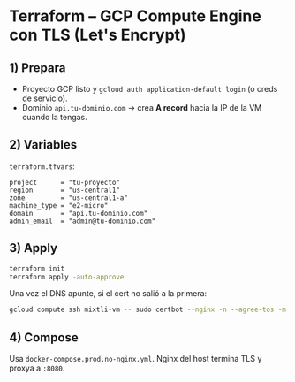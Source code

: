 # Terraform – GCP Compute Engine con TLS (Let's Encrypt)

## 1) Prepara
- Proyecto GCP listo y `gcloud auth application-default login` (o creds de servicio).
- Dominio `api.tu-dominio.com` → crea **A record** hacia la IP de la VM cuando la tengas.

## 2) Variables
`terraform.tfvars`:
```hcl
project      = "tu-proyecto"
region       = "us-central1"
zone         = "us-central1-a"
machine_type = "e2-micro"
domain       = "api.tu-dominio.com"
admin_email  = "admin@tu-dominio.com"
```

## 3) Apply
```bash
terraform init
terraform apply -auto-approve
```
Una vez el DNS apunte, si el cert no salió a la primera:
```bash
gcloud compute ssh mixtli-vm -- sudo certbot --nginx -n --agree-tos -m admin@tu-dominio.com -d api.tu-dominio.com
```

## 4) Compose
Usa `docker-compose.prod.no-nginx.yml`. Nginx del host termina TLS y proxya a `:8080`.
